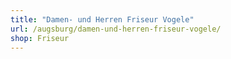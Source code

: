 ```yaml
---
title: "Damen- und Herren Friseur Vogele"
url: /augsburg/damen-und-herren-friseur-vogele/
shop: Friseur
---
```

